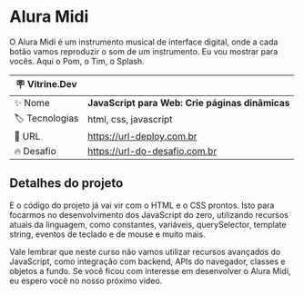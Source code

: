 # Alura Midi

O Alura Midi é um instrumento musical de interface digital, onde a cada botão vamos reproduzir o som de um instrumento. Eu vou mostrar para vocês. Aqui o Pom, o Tim, o Splash.


| :placard: Vitrine.Dev |     |
| -------------  | --- |
| :sparkles: Nome        | **JavaScript para Web: Crie páginas dinâmicas**
| :label: Tecnologias | html, css, javascript
| :rocket: URL         | https://url-deploy.com.br
| :fire: Desafio     | https://url-do-desafio.com.br

<!-- Inserir imagem com a #vitrinedev ao final do link -->
<!-- ![](https://via.placeholder.com/1200x500.png?text=imagem+lindona+do+meu+projeto#vitrinedev) -->

## Detalhes do projeto

E o código do projeto já vai vir com o HTML e o CSS prontos. Isto para focarmos no desenvolvimento dos JavaScript do zero, utilizando recursos atuais da linguagem, como constantes, variáveis, querySelector, template string, eventos de teclado e de mouse e muito mais.

Vale lembrar que neste curso não vamos utilizar recursos avançados do JavaScript, como integração com backend, APIs do navegador, classes e objetos a fundo. Se você ficou com interesse em desenvolver o Alura Midi, eu espero você no nosso próximo vídeo.